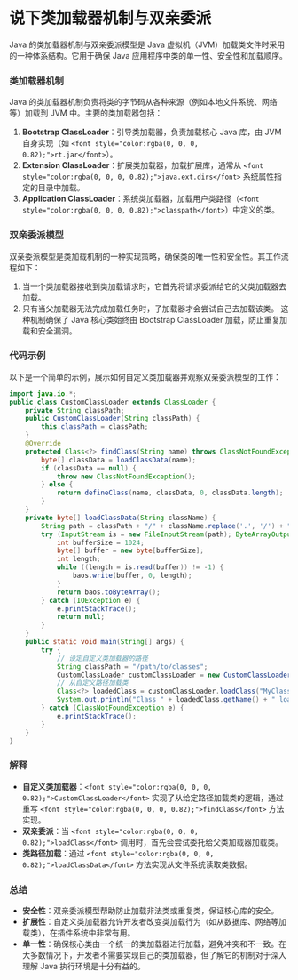 # 说下类加载器机制与双亲委派
<font style="color:rgba(0, 0, 0, 0.82);">Java 的类加载器机制与双亲委派模型是 Java 虚拟机（JVM）加载类文件时采用的一种体系结构。它用于确保 Java 应用程序中类的单一性、安全性和加载顺序。</font>
### <font style="color:rgba(0, 0, 0, 0.82);">类加载器机制</font>
<font style="color:rgba(0, 0, 0, 0.82);">Java 的类加载器机制负责将类的字节码从各种来源（例如本地文件系统、网络等）加载到 JVM 中。主要的类加载器包括：</font>
1. **<font style="color:rgba(0, 0, 0, 0.82);">Bootstrap ClassLoader</font>**<font style="color:rgba(0, 0, 0, 0.82);">：引导类加载器，负责加载核心 Java 库，由 JVM 自身实现（如</font><font style="color:rgba(0, 0, 0, 0.82);"> </font>`<font style="color:rgba(0, 0, 0, 0.82);">rt.jar</font>`<font style="color:rgba(0, 0, 0, 0.82);">）。</font>
2. **<font style="color:rgba(0, 0, 0, 0.82);">Extension ClassLoader</font>**<font style="color:rgba(0, 0, 0, 0.82);">：扩展类加载器，加载扩展库，通常从</font><font style="color:rgba(0, 0, 0, 0.82);"> </font>`<font style="color:rgba(0, 0, 0, 0.82);">java.ext.dirs</font>`<font style="color:rgba(0, 0, 0, 0.82);"> </font><font style="color:rgba(0, 0, 0, 0.82);">系统属性指定的目录中加载。</font>
3. **<font style="color:rgba(0, 0, 0, 0.82);">Application ClassLoader</font>**<font style="color:rgba(0, 0, 0, 0.82);">：系统类加载器，加载用户类路径（</font>`<font style="color:rgba(0, 0, 0, 0.82);">classpath</font>`<font style="color:rgba(0, 0, 0, 0.82);">）中定义的类。</font>
### <font style="color:rgba(0, 0, 0, 0.82);">双亲委派模型</font>
<font style="color:rgba(0, 0, 0, 0.82);">双亲委派模型是类加载机制的一种实现策略，确保类的唯一性和安全性。其工作流程如下：</font>
1. <font style="color:rgba(0, 0, 0, 0.82);">当一个类加载器接收到类加载请求时，它首先将请求委派给它的父类加载器去加载。</font>
2. <font style="color:rgba(0, 0, 0, 0.82);">只有当父加载器无法完成加载任务时，子加载器才会尝试自己去加载该类。</font>
<font style="color:rgba(0, 0, 0, 0.82);">这种机制确保了 Java 核心类始终由 Bootstrap ClassLoader 加载，防止重复加载和安全漏洞。</font>
### <font style="color:rgba(0, 0, 0, 0.82);">代码示例</font>
<font style="color:rgba(0, 0, 0, 0.82);">以下是一个简单的示例，展示如何自定义类加载器并观察双亲委派模型的工作：</font>
```java
import java.io.*;  
public class CustomClassLoader extends ClassLoader {  
    private String classPath;  
    public CustomClassLoader(String classPath) {  
        this.classPath = classPath;  
    }  
    @Override  
    protected Class<?> findClass(String name) throws ClassNotFoundException {  
        byte[] classData = loadClassData(name);  
        if (classData == null) {  
            throw new ClassNotFoundException();  
        } else {  
            return defineClass(name, classData, 0, classData.length);  
        }  
    }  
    private byte[] loadClassData(String className) {  
        String path = classPath + "/" + className.replace('.', '/') + ".class";  
        try (InputStream is = new FileInputStream(path); ByteArrayOutputStream baos = new ByteArrayOutputStream()) {  
            int bufferSize = 1024;  
            byte[] buffer = new byte[bufferSize];  
            int length;  
            while ((length = is.read(buffer)) != -1) {  
                baos.write(buffer, 0, length);  
            }  
            return baos.toByteArray();  
        } catch (IOException e) {  
            e.printStackTrace();  
            return null;  
        }  
    }  
    public static void main(String[] args) {  
        try {  
            // 设定自定义类加载器的路径  
            String classPath = "/path/to/classes";  
            CustomClassLoader customClassLoader = new CustomClassLoader(classPath);  
            // 从自定义路径加载类  
            Class<?> loadedClass = customClassLoader.loadClass("MyClass");  
            System.out.println("Class " + loadedClass.getName() + " loaded by " + loadedClass.getClassLoader());  
        } catch (ClassNotFoundException e) {  
            e.printStackTrace();  
        }  
    }  
}
```
### <font style="color:rgba(0, 0, 0, 0.82);">解释</font>
+ **<font style="color:rgba(0, 0, 0, 0.82);">自定义类加载器</font>**<font style="color:rgba(0, 0, 0, 0.82);">：</font>`<font style="color:rgba(0, 0, 0, 0.82);">CustomClassLoader</font>`<font style="color:rgba(0, 0, 0, 0.82);"> </font><font style="color:rgba(0, 0, 0, 0.82);">实现了从给定路径加载类的逻辑，通过重写</font><font style="color:rgba(0, 0, 0, 0.82);"> </font>`<font style="color:rgba(0, 0, 0, 0.82);">findClass</font>`<font style="color:rgba(0, 0, 0, 0.82);"> </font><font style="color:rgba(0, 0, 0, 0.82);">方法实现。</font>
+ **<font style="color:rgba(0, 0, 0, 0.82);">双亲委派</font>**<font style="color:rgba(0, 0, 0, 0.82);">：当</font><font style="color:rgba(0, 0, 0, 0.82);"> </font>`<font style="color:rgba(0, 0, 0, 0.82);">loadClass</font>`<font style="color:rgba(0, 0, 0, 0.82);"> </font><font style="color:rgba(0, 0, 0, 0.82);">调用时，首先会尝试委托给父类加载器加载类。</font>
+ **<font style="color:rgba(0, 0, 0, 0.82);">类路径加载</font>**<font style="color:rgba(0, 0, 0, 0.82);">：通过</font><font style="color:rgba(0, 0, 0, 0.82);"> </font>`<font style="color:rgba(0, 0, 0, 0.82);">loadClassData</font>`<font style="color:rgba(0, 0, 0, 0.82);"> </font><font style="color:rgba(0, 0, 0, 0.82);">方法实现从文件系统读取类数据。</font>
### <font style="color:rgba(0, 0, 0, 0.82);">总结</font>
+ **<font style="color:rgba(0, 0, 0, 0.82);">安全性</font>**<font style="color:rgba(0, 0, 0, 0.82);">：双亲委派模型帮助防止加载非法类或重复类，保证核心库的安全。</font>
+ **<font style="color:rgba(0, 0, 0, 0.82);">扩展性</font>**<font style="color:rgba(0, 0, 0, 0.82);">：自定义类加载器允许开发者改变类加载行为（如从数据库、网络等加载类），在插件系统中非常有用。</font>
+ **<font style="color:rgba(0, 0, 0, 0.82);">单一性</font>**<font style="color:rgba(0, 0, 0, 0.82);">：确保核心类由一个统一的类加载器进行加载，避免冲突和不一致。在大多数情况下，开发者不需要实现自己的类加载器，但了解它的机制对于深入理解 Java 执行环境是十分有益的。</font>
